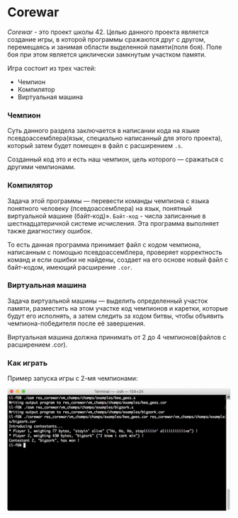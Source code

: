 # Corewar

*Corewar* - это проект школы 42. Целью данного проекта является создание игры, в которой программы сражаются друг с другом, перемещаясь и занимая области выделенной памяти(поля боя).
Поле боя при этом является циклически замкнутым участком памяти.

Игра состоит из трех частей:
* Чемпион
* Компилятор
* Виртуальная машина

### Чемпион

Суть данного раздела заключается в написании кода на языке псевдоассемблера(язык, специально написанный для этого проекта), который затем будет помещен в файл с расширением `.s`.

Созданный код это и есть наш чемпион, цель которого — сражаться с другими чемпионами.

### Компилятор

Задача этой программы — перевести команды чемпиона с языка понятного человеку (псевдоассемблера) на язык, понятный виртуальной машине (байт-код)». `Байт-код` - числа записанные в шестнадцатеричной системе исчисления. Эта программа выполняет также диагностику ошибок.

То есть данная программа принимает файл с кодом чемпиона, написанным с помощью псевдоассемблера, проверяет корректность команд и если ошибки не найдены, создает на его основе новый файл с байт-кодом, имеющий расширение `.cor`.

### Виртуальная машина

Задача виртуальной машины — выделить определенный участок памяти, разместить на этом участке код чемпионов и каретки, которые будут его исполнять, а затем следить за ходом битвы, чтобы объявить чемпиона-победителя после её завершения.

Виртуальная машина должна принимать от 2 до 4 чемпионов(файлов с расширением .cor).

### Как играть

Пример запуска игры с 2-мя чемпионами:

![run](/images/run.png)

